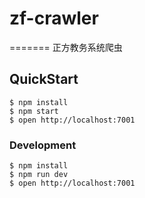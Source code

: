 # zf-crawler
=======
正方教务系统爬虫

## QuickStart
```shell
$ npm install
$ npm start
$ open http://localhost:7001
```

### Development
```shell
$ npm install
$ npm run dev
$ open http://localhost:7001
```
